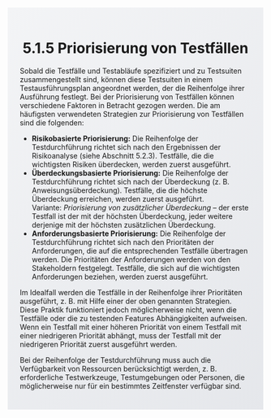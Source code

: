 <div class="rounded-lg border shadow-sm" style="background: linear-gradient(135deg,#F3F4F6 0%,#E5E7EB 100%); padding: 24px; border-color: #9CA3AF">
  <header style="margin-bottom:12px">
    <h1 class="text-2xl font-bold text-gray-900">5.1.5 Priorisierung von Testfällen</h1>
  </header>
  <article class="prose max-w-none">
    <p>Sobald die Testfälle und Testabläufe spezifiziert und zu Testsuiten zusammengestellt sind, können diese Testsuiten in einem Testausführungsplan angeordnet werden, der die Reihenfolge ihrer Ausführung festlegt. Bei der Priorisierung von Testfällen können verschiedene Faktoren in Betracht gezogen werden. Die am häufigsten verwendeten Strategien zur Priorisierung von Testfällen sind die folgenden:</p>
    <ul>
      <li><strong>Risikobasierte Priorisierung:</strong> Die Reihenfolge der Testdurchführung richtet sich nach den Ergebnissen der Risikoanalyse (siehe Abschnitt 5.2.3). Testfälle, die die wichtigsten Risiken überdecken, werden zuerst ausgeführt.</li>
      <li><strong>Überdeckungsbasierte Priorisierung:</strong> Die Reihenfolge der Testdurchführung richtet sich nach der Überdeckung (z. B. Anweisungsüberdeckung). Testfälle, die die höchste Überdeckung erreichen, werden zuerst ausgeführt. <br> Variante: <em>Priorisierung von zusätzlicher Überdeckung</em> – der erste Testfall ist der mit der höchsten Überdeckung, jeder weitere derjenige mit der höchsten zusätzlichen Überdeckung.</li>
      <li><strong>Anforderungsbasierte Priorisierung:</strong> Die Reihenfolge der Testdurchführung richtet sich nach den Prioritäten der Anforderungen, die auf die entsprechenden Testfälle übertragen werden. Die Prioritäten der Anforderungen werden von den Stakeholdern festgelegt. Testfälle, die sich auf die wichtigsten Anforderungen beziehen, werden zuerst ausgeführt.</li>
    </ul>
    <p>Im Idealfall werden die Testfälle in der Reihenfolge ihrer Prioritäten ausgeführt, z. B. mit Hilfe einer der oben genannten Strategien. Diese Praktik funktioniert jedoch möglicherweise nicht, wenn die Testfälle oder die zu testenden Features Abhängigkeiten aufweisen. Wenn ein Testfall mit einer höheren Priorität von einem Testfall mit einer niedrigeren Priorität abhängt, muss der Testfall mit der niedrigeren Priorität zuerst ausgeführt werden.</p>
    <p>Bei der Reihenfolge der Testdurchführung muss auch die Verfügbarkeit von Ressourcen berücksichtigt werden, z. B. erforderliche Testwerkzeuge, Testumgebungen oder Personen, die möglicherweise nur für ein bestimmtes Zeitfenster verfügbar sind.</p>
  </article>
</div>
